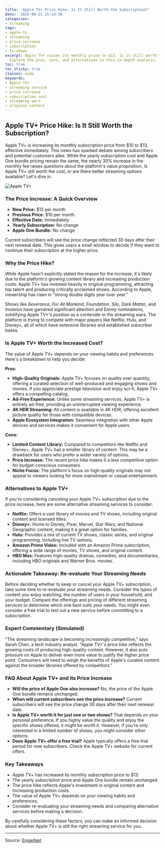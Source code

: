 ```yaml
---
title: 'Apple TV+ Price Hike: Is It Still Worth the Subscription?'
date: '2025-08-21 15:14:38 '
categories:
- Streaming
tags:
- apple-tv
- streaming
- price-increase
- subscription
- tv-shows
excerpt: Apple TV+ raises its monthly price to $13. Is it still worth the subscription?
  Explore the pros, cons, and alternatives in this in-depth analysis.
toc: true
toc_sticky: true
classes: wide
keywords:
- Apple TV+
- streaming service
- price increase
- subscription cost
- streaming wars
- original content
---
```


## Apple TV+ Price Hike: Is It Still Worth the Subscription?

Apple TV+ is increasing its monthly subscription price from $10 to $13, effective immediately. This news has sparked debate among subscribers and potential customers alike. While the yearly subscription cost and Apple One bundle pricing remain the same, the nearly 30% increase in the monthly fee raises questions about the platform's value proposition. Is Apple TV+ still worth the cost, or are there better streaming options available? Let's dive in.

![Apple TV+](https://o.aolcdn.com/images/dims?image_uri=https%3A%2F%2Fs.yimg.com%2Fos%2Fcreatr-uploaded-images%2F2025-08%2Fca7d9b40-7e9d-11f0-bedf-67be73aa17c1&resize=1400%2C696&client=19f2b5e49a271b2bde77&signature=8c5f01b08d9a92af283cbcd3139f9f10fb494ae1)

### The Price Increase: A Quick Overview

*   **New Price:** $13 per month
*   **Previous Price:** $10 per month
*   **Effective Date:** Immediately
*   **Yearly Subscription:** No change
*   **Apple One Bundle:** No change

Current subscribers will see the price change reflected 30 days after their next renewal date. This gives users a small window to decide if they want to continue their subscription at the higher price.

### Why the Price Hike?

While Apple hasn't explicitly stated the reason for the increase, it's likely due to the platform's growing content library and increasing production costs. Apple TV+ has invested heavily in original programming, attracting top talent and producing critically acclaimed shows. According to Apple, viewership has risen in "strong double digits year over year."

Shows like *Severance*, *For All Mankind*, *Foundation*, *Silo*, *Dark Matter*, and *Invasion* have garnered significant attention and Emmy nominations, solidifying Apple TV+'s position as a contender in the streaming wars. The platform is trying to compete with major players like Netflix, Hulu, and Disney+, all of which have extensive libraries and established subscriber bases.

### Is Apple TV+ Worth the Increased Cost?

The value of Apple TV+ depends on your viewing habits and preferences. Here's a breakdown to help you decide:

**Pros:**

*   **High-Quality Originals:** Apple TV+ focuses on quality over quantity, offering a curated selection of well-produced and engaging shows and movies. If you appreciate prestige television and enjoy sci-fi, Apple TV+ offers a compelling catalog.
*   **Ad-Free Experience:** Unlike some streaming services, Apple TV+ is entirely ad-free, providing an uninterrupted viewing experience.
*   **4K HDR Streaming:** All content is available in 4K HDR, offering excellent picture quality for those with compatible devices.
*   **Apple Ecosystem Integration:** Seamless integration with other Apple devices and services makes it convenient for Apple users.

**Cons:**

*   **Limited Content Library:** Compared to competitors like Netflix and Disney+, Apple TV+ has a smaller library of content. This may be a drawback for users who prefer a wider variety of options.
*   **Price Increase:** The recent price hike makes it a less competitive option for budget-conscious consumers.
*   **Niche Focus:** The platform's focus on high-quality originals may not appeal to viewers looking for more mainstream or casual entertainment.

### Alternatives to Apple TV+

If you're considering canceling your Apple TV+ subscription due to the price increase, here are some alternative streaming services to consider:

*   **Netflix:** Offers a vast library of movies and TV shows, including original content and licensed titles.
*   **Disney+:** Home to Disney, Pixar, Marvel, Star Wars, and National Geographic content, making it a great option for families.
*   **Hulu:** Provides a mix of current TV shows, classic series, and original programming, including live TV options.
*   **Amazon Prime Video:** Included with an Amazon Prime subscription, offering a wide range of movies, TV shows, and original content.
*   **HBO Max:** Features high-quality dramas, comedies, and documentaries, including HBO originals and Warner Bros. movies.

### Actionable Takeaway: Re-evaluate Your Streaming Needs

Before deciding whether to keep or cancel your Apple TV+ subscription, take some time to re-evaluate your streaming needs. Consider the types of content you enjoy watching, the number of users in your household, and your budget. Compare the offerings and pricing of different streaming services to determine which one best suits your needs. You might even consider a free trial to test out a new service before committing to a subscription.

### Expert Commentary (Simulated)

"The streaming landscape is becoming increasingly competitive," says Sarah Chen, a tech industry analyst. "Apple TV+'s price hike reflects the growing costs of producing high-quality content. However, it also puts pressure on Apple to deliver even more value to justify the higher price point. Consumers will need to weigh the benefits of Apple's curated content against the broader libraries offered by competitors."

### FAQ About Apple TV+ and its Price Increase

*   **Will the price of Apple One also increase?**
    No, the price of the Apple One bundle remains unchanged.
*   **When will current subscribers see the price increase?**
    Current subscribers will see the price change 30 days after their next renewal date.
*   **Is Apple TV+ worth it for just one or two shows?**
    That depends on your personal preference. If you highly value the quality and enjoy the specific shows offered, it might be worth it. However, if you're only interested in a limited number of shows, you might consider other options.
*   **Does Apple TV+ offer a free trial?**
    Apple typically offers a free trial period for new subscribers. Check the Apple TV+ website for current offers.

### Key Takeaways

*   Apple TV+ has increased its monthly subscription price to $13.
*   The yearly subscription price and Apple One bundle remain unchanged.
*   The price hike reflects Apple's investment in original content and increasing production costs.
*   The value of Apple TV+ depends on your viewing habits and preferences.
*   Consider re-evaluating your streaming needs and comparing alternative services before making a decision.

By carefully considering these factors, you can make an informed decision about whether Apple TV+ is still the right streaming service for you.

---

Source: [Engadget](https://www.engadget.com/entertainment/tv-movies/apple-tv-subscriptions-just-rose-to-13-a-month-150516370.html?src=rss)